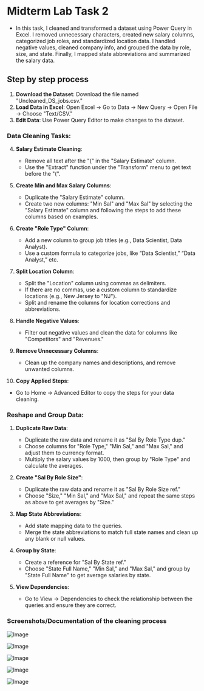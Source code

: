 # Midterm Lab Task 2
-  In this task, I cleaned and transformed a dataset using Power Query in Excel. I removed unnecessary characters, created new salary columns, categorized job roles, and standardized location data. I handled negative values, cleaned company info, and grouped the data by role, size, and state. Finally, I mapped state abbreviations and summarized the salary data.

## Step by step process
1. **Download the Dataset**: Download the file named "Uncleaned_DS_jobs.csv."
2. **Load Data in Excel**: Open Excel -> Go to Data -> New Query -> Open File -> Choose "Text/CSV."
3. **Edit Data**: Use Power Query Editor to make changes to the dataset.

### Data Cleaning Tasks:
4. **Salary Estimate Cleaning**:
   - Remove all text after the "(" in the "Salary Estimate" column.
   - Use the "Extract" function under the "Transform" menu to get text before the "(".

5. **Create Min and Max Salary Columns**:
   - Duplicate the "Salary Estimate" column.
   - Create two new columns: "Min Sal" and "Max Sal" by selecting the "Salary Estimate" column and following the steps to add these columns based on examples.
   
6. **Create "Role Type" Column**:
   - Add a new column to group job titles (e.g., Data Scientist, Data Analyst).
   - Use a custom formula to categorize jobs, like “Data Scientist,” “Data Analyst,” etc.

7. **Split Location Column**:
   - Split the "Location" column using commas as delimiters.
   - If there are no commas, use a custom column to standardize locations (e.g., New Jersey to "NJ").
   - Split and rename the columns for location corrections and abbreviations.

8. **Handle Negative Values**:
   - Filter out negative values and clean the data for columns like "Competitors" and "Revenues."

9. **Remove Unnecessary Columns**:
   - Clean up the company names and descriptions, and remove unwanted columns.

10. **Copy Applied Steps**:
   - Go to Home -> Advanced Editor to copy the steps for your data cleaning.

### Reshape and Group Data:
1. **Duplicate Raw Data**:
   - Duplicate the raw data and rename it as "Sal By Role Type dup."
   - Choose columns for "Role Type," "Min Sal," and "Max Sal," and adjust them to currency format.
   - Multiply the salary values by 1000, then group by "Role Type" and calculate the averages.

2. **Create "Sal By Role Size"**:
   - Duplicate the raw data and rename it as "Sal By Role Size ref."
   - Choose "Size," "Min Sal," and "Max Sal," and repeat the same steps as above to get averages by "Size."

3. **Map State Abbreviations**:
   - Add state mapping data to the queries.
   - Merge the state abbreviations to match full state names and clean up any blank or null values.

4. **Group by State**:
   - Create a reference for "Sal By State ref."
   - Choose "State Full Name," "Min Sal," and "Max Sal," and group by "State Full Name" to get average salaries by state.

5. **View Dependencies**:
   - Go to View -> Dependencies to check the relationship between the queries and ensure they are correct.

### Screenshots/Documentation of the cleaning process
![Image](https://github.com/user-attachments/assets/402982a3-b571-4733-b644-c4ab6d0beee1)

![Image](https://github.com/user-attachments/assets/df563d41-9f3e-404f-bb33-2c4a73fbe98b)

![Image](https://github.com/user-attachments/assets/e1d089eb-9300-441e-bb52-7c1abeefe38c)

![Image](https://github.com/user-attachments/assets/927d1efd-968a-41d3-937c-e34cd8da8210)

![Image](https://github.com/user-attachments/assets/cbb1cbf7-de6b-4774-bc1f-323406ce9603)
